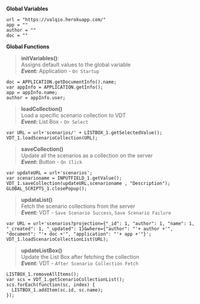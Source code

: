 **Global Variables**

    url = "https://valqio.herokuapp.com/"
    app = ""
    author = ""
    doc = ""

**Global Functions**    

> **initVariables()**:<br/>
Assigns default values to the global variable<br/>
***Event:*** Application - `On Startup` <br/>

    doc = APPLICATION.getDocumentInfo().name;
    var appInfo = APPLICATION.getInfo();
    app = appInfo.name;
    author = appInfo.user;
    

> **loadCollection()**<br/>
>  Load a specific scenario collection to VDT<br/>
> ***Event:***  List Box - `On Select`<br/>

    var URL = url+'scenarios/' + LISTBOX_1.getSelectedValue();
    VDT_1.loadScenarioCollection(URL);

> **saveCollection()**<br/>
>  Update all the scenarios as a collection on the server<br/>
>  ***Event:***  Button - `On Click`<br/>

    var updateURL = url+'scenarios';
    var scenarioname = INPUTFIELD_1.getValue();
    VDT_1.saveCollection(updateURL,scenarioname , "Description");
    GLOBAL_SCRIPTS_1.closePopup();

> **updataList()**<br/>
>  Fetch the scenario collections from the server<br/>
>  ***Event:***  VDT - `Save Scenario Success`, `Save Scenario Failure`<br/>

    var URL = url+'scenarios?projection={"_id": 1, "author": 1, "name": 1, "_created": 1, "_updated": 1}&where={"author": "'+ author +'", "document": "'+ doc +'", "application": "'+ app +'"}';
    VDT_1.loadScenarioCollectionList(URL);


> **updateListBox()**<br/>
>  Update the List Box after fetching the collection<br/>
>  ***Event:***  VDT - `After Scenario Collection Fetch`<br/>

    LISTBOX_1.removeAllItems();
    var scs = VDT_1.getScenarioCollectionList();
    scs.forEach(function(sc, index) {
      LISTBOX_1.addItem(sc.id, sc.name);
    });
